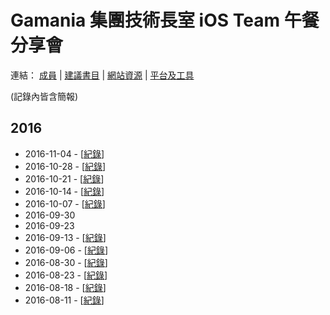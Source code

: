 # Gamania 集團技術長室 iOS Team 午餐分享會

連結： [成員](ATTENDEES.markdown) | [建議書目](BOOKS.markdown) | [網站資源](RESOURCES.markdown) | [平台及工具](TOOLS.markdown) 

(記錄內皆含簡報)

## 2016

- 2016-11-04 - [[紀錄](2016-11-04/README.markdown)]
- 2016-10-28 - [[紀錄](2016-10-28/README.markdown)]
- 2016-10-21 - [[紀錄](2016-10-21/README.markdown)]
- 2016-10-14 - [[紀錄](2016-10-14/README.markdown)]
- 2016-10-07 - [[紀錄](2016-10-07/README.markdown)]
- 2016-09-30
- 2016-09-23
- 2016-09-13 - [[紀錄](2016-09-13/README.markdown)]
- 2016-09-06 - [[紀錄](2016-09-06/README.markdown)]
- 2016-08-30 - [[紀錄](2016-08-30/README.markdown)]
- 2016-08-23 - [[紀錄](2016-08-23/README.markdown)]
- 2016-08-18 - [[紀錄](2016-08-18/README.markdown)]
- 2016-08-11 - [[紀錄](2016-08-11/README.markdown)]

